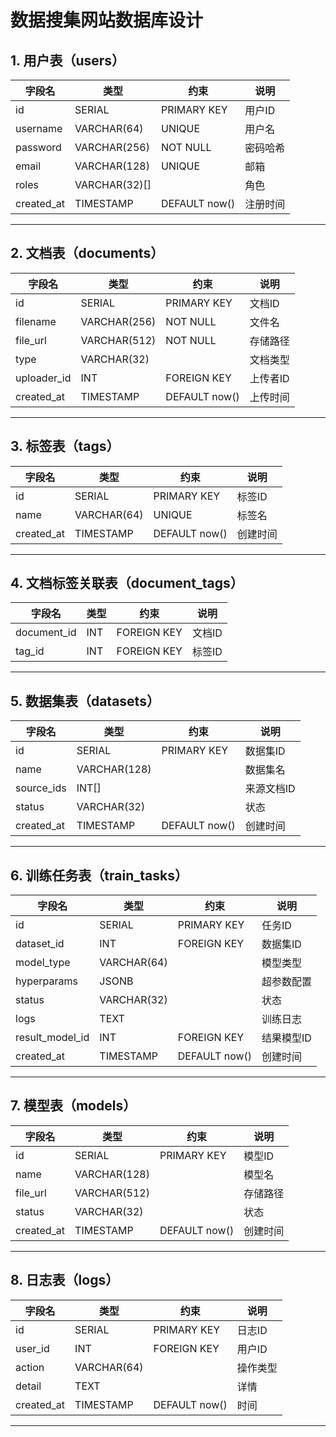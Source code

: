 # 数据搜集网站数据库设计

## 1. 用户表（users）

| 字段名      | 类型           | 约束         | 说明         |
| ----------- | -------------- | ------------ | ------------ |
| id          | SERIAL         | PRIMARY KEY  | 用户ID       |
| username    | VARCHAR(64)    | UNIQUE       | 用户名       |
| password    | VARCHAR(256)   | NOT NULL     | 密码哈希     |
| email       | VARCHAR(128)   | UNIQUE       | 邮箱         |
| roles       | VARCHAR(32)[]  |              | 角色         |
| created_at  | TIMESTAMP      | DEFAULT now()| 注册时间     |

---

## 2. 文档表（documents）

| 字段名      | 类型           | 约束         | 说明         |
| ----------- | -------------- | ------------ | ------------ |
| id          | SERIAL         | PRIMARY KEY  | 文档ID       |
| filename    | VARCHAR(256)   | NOT NULL     | 文件名       |
| file_url    | VARCHAR(512)   | NOT NULL     | 存储路径     |
| type        | VARCHAR(32)    |              | 文档类型     |
| uploader_id | INT            | FOREIGN KEY  | 上传者ID     |
| created_at  | TIMESTAMP      | DEFAULT now()| 上传时间     |

---

## 3. 标签表（tags）

| 字段名      | 类型           | 约束         | 说明         |
| ----------- | -------------- | ------------ | ------------ |
| id          | SERIAL         | PRIMARY KEY  | 标签ID       |
| name        | VARCHAR(64)    | UNIQUE       | 标签名       |
| created_at  | TIMESTAMP      | DEFAULT now()| 创建时间     |

---

## 4. 文档标签关联表（document_tags）

| 字段名      | 类型           | 约束         | 说明         |
| ----------- | -------------- | ------------ | ------------ |
| document_id | INT            | FOREIGN KEY  | 文档ID       |
| tag_id      | INT            | FOREIGN KEY  | 标签ID       |

---

## 5. 数据集表（datasets）

| 字段名      | 类型           | 约束         | 说明         |
| ----------- | -------------- | ------------ | ------------ |
| id          | SERIAL         | PRIMARY KEY  | 数据集ID     |
| name        | VARCHAR(128)   |              | 数据集名     |
| source_ids  | INT[]          |              | 来源文档ID   |
| status      | VARCHAR(32)    |              | 状态         |
| created_at  | TIMESTAMP      | DEFAULT now()| 创建时间     |

---

## 6. 训练任务表（train_tasks）

| 字段名      | 类型           | 约束         | 说明         |
| ----------- | -------------- | ------------ | ------------ |
| id          | SERIAL         | PRIMARY KEY  | 任务ID       |
| dataset_id  | INT            | FOREIGN KEY  | 数据集ID     |
| model_type  | VARCHAR(64)    |              | 模型类型     |
| hyperparams | JSONB          |              | 超参数配置   |
| status      | VARCHAR(32)    |              | 状态         |
| logs        | TEXT           |              | 训练日志     |
| result_model_id | INT        | FOREIGN KEY  | 结果模型ID   |
| created_at  | TIMESTAMP      | DEFAULT now()| 创建时间     |

---

## 7. 模型表（models）

| 字段名      | 类型           | 约束         | 说明         |
| ----------- | -------------- | ------------ | ------------ |
| id          | SERIAL         | PRIMARY KEY  | 模型ID       |
| name        | VARCHAR(128)   |              | 模型名       |
| file_url    | VARCHAR(512)   |              | 存储路径     |
| status      | VARCHAR(32)    |              | 状态         |
| created_at  | TIMESTAMP      | DEFAULT now()| 创建时间     |

---

## 8. 日志表（logs）

| 字段名      | 类型           | 约束         | 说明         |
| ----------- | -------------- | ------------ | ------------ |
| id          | SERIAL         | PRIMARY KEY  | 日志ID       |
| user_id     | INT            | FOREIGN KEY  | 用户ID       |
| action      | VARCHAR(64)    |              | 操作类型     |
| detail      | TEXT           |              | 详情         |
| created_at  | TIMESTAMP      | DEFAULT now()| 时间         |

---